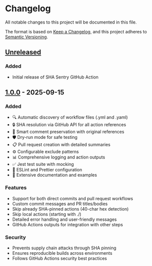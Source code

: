 # Changelog

All notable changes to this project will be documented in this file.

The format is based on [Keep a Changelog](https://keepachangelog.com/en/1.0.0/),
and this project adheres to [Semantic Versioning](https://semver.org/spec/v2.0.0.html).

## [Unreleased]

### Added
- Initial release of SHA Sentry GitHub Action

## [1.0.0] - 2025-09-15

### Added
- 🔍 Automatic discovery of workflow files (.yml and .yaml)
- 🔒 SHA resolution via GitHub API for all action references
- 💬 Smart comment preservation with original references
- 🛡️ Dry-run mode for safe testing
- 📋 Pull request creation with detailed summaries
- ⚙️ Configurable exclude patterns
- 📊 Comprehensive logging and action outputs
- ✅ Jest test suite with mocking
- 🎨 ESLint and Prettier configuration
- 📖 Extensive documentation and examples

### Features
- Support for both direct commits and pull request workflows
- Custom commit messages and PR titles/bodies
- Skip already SHA-pinned actions (40-char hex detection)
- Skip local actions (starting with ./)
- Detailed error handling and user-friendly messages
- GitHub Actions outputs for integration with other steps

### Security
- Prevents supply chain attacks through SHA pinning
- Ensures reproducible builds across environments
- Follows GitHub Actions security best practices

[unreleased]: https://github.com/your-org/sha-sentry/compare/v1.0.0...HEAD
[1.0.0]: https://github.com/your-org/sha-sentry/releases/tag/v1.0.0